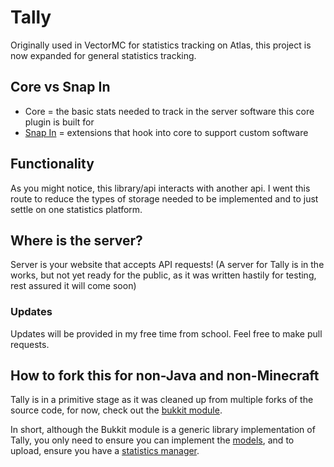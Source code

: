 # Tally
Originally used in VectorMC for statistics tracking on Atlas, this project is now expanded for general statistics tracking.

## Core vs Snap In
- Core = the basic stats needed to track in the server software this core plugin is built for
- [Snap In](https://github.com/jasoryeh/TallySnapins) = extensions that hook into core to support custom software

## Functionality
As you might notice, this library/api interacts with another api. I went this route to reduce the types of storage needed to be implemented and to just settle on one statistics platform.

## Where is the server?
Server is your website that accepts API requests! (A server for Tally is in the works, but not yet ready for the public, as it was written hastily for testing, rest assured it will come soon)

### Updates
Updates will be provided in my free time from school. Feel free to make pull requests.

## How to fork this for non-Java and non-Minecraft
Tally is in a primitive stage as it was cleaned up from multiple forks of the source code, for now, check out the [bukkit module](https://github.com/jasoryeh/TallyLib/tree/master/bukkitcore/src/main/java/tk/jasonho/tally/core/bukkit).

In short, although the Bukkit module is a generic library implementation of Tally, you only need to ensure you can implement the [models](https://github.com/jasoryeh/TallyLib/tree/master/api/src/main/java/tk/jasonho/tally/api/models), and to upload, ensure you have a [statistics manager](https://github.com/jasoryeh/TallyLib/blob/master/api/src/main/java/tk/jasonho/tally/api/TallyStatsManager.java).
